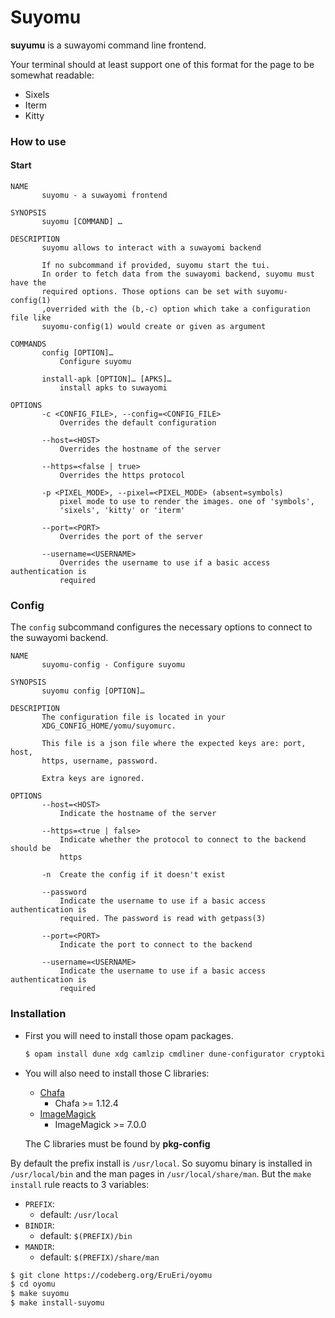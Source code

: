 # Suyomu

**suyumu** is a suwayomi command line frontend.

Your terminal should at least support one of this format for the page to be somewhat readable:
- Sixels
- Iterm
- Kitty

### How to use

#### Start
```
NAME
       suyomu - a suwayomi frontend

SYNOPSIS
       suyomu [COMMAND] …

DESCRIPTION
       suyomu allows to interact with a suwayomi backend

       If no subcommand if provided, suyomu start the tui.
       In order to fetch data from the suwayomi backend, suyomu must have the
       required options. Those options can be set with suyomu-config(1)
       ,overrided with the (b,-c) option which take a configuration file like
       suyomu-config(1) would create or given as argument

COMMANDS
       config [OPTION]…
           Configure suyomu

       install-apk [OPTION]… [APKS]…
           install apks to suwayomi

OPTIONS
       -c <CONFIG_FILE>, --config=<CONFIG_FILE>
           Overrides the default configuration

       --host=<HOST>
           Overrides the hostname of the server

       --https=<false | true>
           Overrides the https protocol

       -p <PIXEL_MODE>, --pixel=<PIXEL_MODE> (absent=symbols)
           pixel mode to use to render the images. one of 'symbols',
           'sixels', 'kitty' or 'iterm'

       --port=<PORT>
           Overrides the port of the server

       --username=<USERNAME>
           Overrides the username to use if a basic access authentication is
           required
```

### Config

The `config` subcommand configures the necessary options to connect to the suwayomi 
backend.

```
NAME
       suyomu-config - Configure suyomu

SYNOPSIS
       suyomu config [OPTION]…

DESCRIPTION
       The configuration file is located in your
       XDG_CONFIG_HOME/yomu/suyomurc.

       This file is a json file where the expected keys are: port, host,
       https, username, password.

       Extra keys are ignored.

OPTIONS
       --host=<HOST>
           Indicate the hostname of the server

       --https=<true | false>
           Indicate whether the protocol to connect to the backend should be
           https

       -n  Create the config if it doesn't exist

       --password
           Indicate the username to use if a basic access authentication is
           required. The password is read with getpass(3)

       --port=<PORT>
           Indicate the port to connect to the backend

       --username=<USERNAME>
           Indicate the username to use if a basic access authentication is
           required
```


### Installation
- First you will need to install those opam packages.
    ```sh
    $ opam install dune xdg camlzip cmdliner dune-configurator cryptokit yojson ppx_deriving_yojson ocurl base64
    ```

- You will also need to install those C libraries:
  - [Chafa](https://github.com/hpjansson/chafa)
    - Chafa >= 1.12.4
  - [ImageMagick](https://github.com/imagemagick/imagemagick)
    - ImageMagick >= 7.0.0
    
  The C libraries must be found by **pkg-config**

By default the prefix install is `/usr/local`. So suyomu binary is installed in `/usr/local/bin` and the man pages in `/usr/local/share/man`. 
But the `make install` rule reacts to 3 variables:
- `PREFIX`: 
  - default: `/usr/local`
- `BINDIR`: 
    - default: `$(PREFIX)/bin`
- `MANDIR`: 
    - default: `$(PREFIX)/share/man`

```sh
$ git clone https://codeberg.org/EruEri/oyomu
$ cd oyomu
$ make suyomu 
$ make install-suyomu
```

